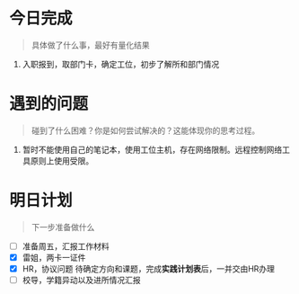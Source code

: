 # 今日完成
> 具体做了什么事，最好有量化结果

1. 入职报到，取部门卡，确定工位，初步了解所和部门情况
# 遇到的问题
> 碰到了什么困难？你是如何尝试解决的？这能体现你的思考过程。

1. 暂时不能使用自己的笔记本，使用工位主机，存在网络限制。远程控制网络工具原则上使用受限。
# 明日计划
> 下一步准备做什么

* [ ] 准备周五，汇报工作材料
* [x] 雷姐，两卡一证件
* [x] HR，协议问题
    待确定方向和课题，完成**实践计划表**后，一并交由HR办理
* [ ] 校导，学籍异动以及进所情况汇报